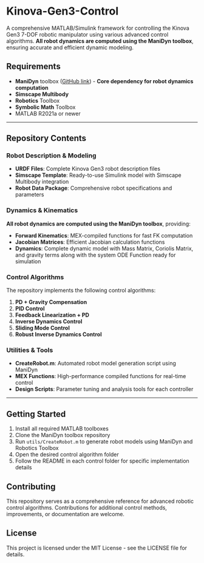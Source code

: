 # Kinova-Gen3-Control

A comprehensive MATLAB/Simulink framework for controlling the Kinova Gen3 7-DOF robotic manipulator using various advanced control algorithms. **All robot dynamics are computed using the ManiDyn toolbox**, ensuring accurate and efficient dynamic modeling.

## Requirements

- **ManiDyn** toolbox ([GitHub link](https://github.com/BanaanKiamanesh/ManiDyn)) - **Core dependency for robot dynamics computation**
- **Simscape Multibody**
- **Robotics** Toolbox
- **Symbolic Math** Toolbox
- MATLAB R2021a or newer

---

## Repository Contents

### Robot Description & Modeling
- **URDF Files**: Complete Kinova Gen3 robot description files
- **Simscape Template**: Ready-to-use Simulink model with Simscape Multibody integration
- **Robot Data Package**: Comprehensive robot specifications and parameters

### Dynamics & Kinematics

**All robot dynamics are computed using the ManiDyn toolbox**, providing:

- **Forward Kinematics**: MEX-compiled functions for fast FK computation
- **Jacobian Matrices**: Efficient Jacobian calculation functions
- **Dynamics**: Complete dynamic model with Mass Matrix, Coriolis Matrix, and gravity terms along with the system ODE Function ready for simulation

### Control Algorithms

The repository implements the following control algorithms:

1. **PD + Gravity Compensation**
2. **PID Control**
3. **Feedback Linearization + PD**
4. **Inverse Dynamics Control**
5. **Sliding Mode Control**
6. **Robust Inverse Dynamics Control**

### Utilities & Tools

- **CreateRobot.m**: Automated robot model generation script using ManiDyn
- **MEX Functions**: High-performance compiled functions for real-time control
- **Design Scripts**: Parameter tuning and analysis tools for each controller

---

## Getting Started

1. Install all required MATLAB toolboxes
2. Clone the ManiDyn toolbox repository
3. Run `utils/CreateRobot.m` to generate robot models using ManiDyn and Robotics Toolbox
4. Open the desired control algorithm folder
5. Follow the README in each control folder for specific implementation details

## Contributing

This repository serves as a comprehensive reference for advanced robotic control algorithms. Contributions for additional control methods, improvements, or documentation are welcome.

## License

This project is licensed under the MIT License - see the LICENSE file for details.
